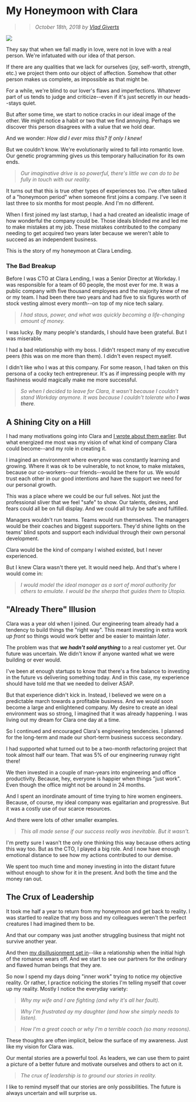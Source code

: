 # My Honeymoon with Clara

>> _October 18th, 2018 by [Vlad Giverts](/purposeful-leadership-coaching)_

![](https://d235962hz41e70.cloudfront.net/honeymoon.jpeg)

They say that when we fall madly in love, were not in love with a real person. We're infatuated with our idea of that person.

If there are any qualities that we lack for ourselves (joy, self-worth, strength, etc.) we project them onto our object of affection. Somehow that other person makes us complete, as impossible as that might be.

For a while, we're blind to our lover's flaws and imperfections. Whatever part of us tends to judge and criticize--even if it's just secretly in our heads--stays quiet.

But after some time, we start to notice cracks in our ideal image of the other. We might notice a habit or two that we find annoying. Perhaps we discover this person disagrees with a value that we hold dear. 

And we wonder: _How did I ever miss this? If only I knew!_

But we couldn't know. We're evolutionarily wired to fall into romantic love. Our genetic programming gives us this temporary hallucination for its own ends. 

> _Our imaginative drive is so powerful, there's little we can do to be fully in touch with our reality._

It turns out that this is true other types of experiences too. I've often talked of a "honeymoon period" when someone first joins a company. I've seen it last three to six months for most people. And I'm no different.

When I first joined my last startup, I had a had created an idealistic image of how wonderful the company could be. Those ideals blinded me and led me to make mistakes at my job. These mistakes contributed to the company needing to get acquired two years later because we weren't able to succeed as an independent business. 

This is the story of my honeymoon at Clara Lending.

 

### The Bad Breakup

Before I was CTO at Clara Lending, I was a Senior Director at Workday. I was responsible for a team of 60 people, the most ever for me. It was a public company with five thousand employees and the majority knew of me or my team. I had been there two years and had five to six figures worth of stock vesting almost every month--on top of my nice tech salary.

> _I had staus, power, and what was quickly becoming a life-changing amount of money._ 

I was lucky. By many people's standards, I should have been grateful. But I was miserable.  

I had a bad relationship with my boss. I didn't respect many of my executive peers (this was on me more than them). I didn't even respect myself.

I didn't like who I was at this company. For some reason, I had taken on this persona of a cocky tech entrepreneur. It's as if impressing people with my flashiness would magically make me more successful.

> _So when I decided to leave for Clara, it wasn't because I couldn't stand Workday anymore. It was because I couldn't tolerate who **I was there**._


## A Shining City on a Hill

I had many motivations going into Clara and [I wrote about them earlier](/motivation-at-clara). But what energized me most was my vision of what kind of company Clara could become--and my role in creating it. 

I imagined an environment where everyone was constantly learning and growing. Where it was ok to be vulnerable, to not know, to make mistakes, because our co-workers--our friends--would be there for us. We would trust each other in our good intentions and have the support we need for our personal growth.

This was a place where we could be our full selves. Not just the professional sliver that we feel "safe" to show. Our talents, desires, and fears could all be on full display. And we could all truly be safe and fulfilled.

Managers wouldn't run teams. Teams would run themselves. The managers would be their coaches and biggest supporters. They'd shine lights on the teams' blind spots and support each individual through their own personal development.

Clara would be the kind of company I wished existed, but I never experienced.

But I knew Clara wasn't there yet. It would need help. And that's where I would come in:

> _I would model the ideal manager as a sort of moral authority for others to emulate. I would be the sherpa that guides them to Utopia._


## "Already There" Illusion

Clara was a year old when I joined. Our engineering team already had a tendency to build things the "right way". This meant investing in extra work _up front_ so things would work better and be easier to maintain _later_. 

The problem was that _**we hadn't sold anything**_ to a real customer yet. Our future was uncertain. We didn't know if anyone wanted what we were building or ever would.

I've been at enough startups to know that there's a fine balance to investing in the future vs delivering something today. And in this case, my experience should have told me that we needed to deliver ASAP.

But that experience didn't kick in. Instead, I believed we were on a predictable march towards a profitable business. And we would soon become a large and enlightened company. My desire to create an ideal environment was so strong, I imagined that it was already happening. I was living out my dream for Clara one day at a time. 

So I continued and encouraged Clara's engineering tendencies. I planned for the long-term and made our short-term business success secondary.  

I had supported what turned out to be a two-month refactoring project that took almost half our team. That was 5% of our engineering runway right there!

We then invested in a couple of man-years into engineering and office productivity. Because, hey, everyone is happier when things "just work". Even though the office might not be around in 24 months.

And I spent an inordinate amount of time trying to hire women engineers. Because, of course, my ideal company was egalitarian and progressive. But it was a costly use of our scarce resources.

And there were lots of other smaller examples.

> _This all made sense if our success really was inevitable. But it wasn't._

I'm pretty sure I wasn't the only one thinking this way because others acting this way too. But as the CTO, I played a big role. And I now have enough emotional distance to see how my actions contributed to our demise.

We spent too much time and money investing in into the distant future without enough to show for it in the present. And both the time and the money ran out. 


## The Crux of Leadership

It took me half a year to return from my honeymoon and get back to reality. I was startled to realize that my boss and my colleagues weren't the perfect creatures I had imagined them to be. 

And that our company was just another struggling business that might not survive another year.

And then [my disillusionment set in](/the-safety-bubble)--like a relationship when the initial high of the romance wears off. And we start to see our partners for the ordinary and flawed human beings that they are.

So now I spend my days doing "inner work" trying to notice my objective reality. Or rather, I practice noticing the stories I'm telling myself that cover up my reality. Mostly I notice the everyday variety:

> _Why my wife and I are fighting (and why it's all her fault)._

> _Why I'm frustrated ay my daughter (and how she simply needs to listen)._

> _How I'm a great coach or why I'm a terrible coach (so many reasons)._

These thoughts are often implicit, below the surface of my awareness. Just like my vision for Clara was. 

Our mental stories are a powerful tool. As leaders, we can use them to paint a picture of a better future and motivate ourselves and others to act on it.

> _The crux of leadership is to ground our stories in reality._ 

I like to remind myself that our stories are only possibilities. The future is always uncertain and will surprise us. 